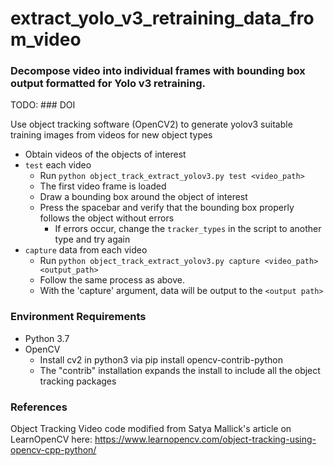 # extract_yolo_v3_retraining_data_from_video
### Decompose video into individual frames with bounding box output formatted for Yolo v3 retraining.
TODO: ### DOI

Use object tracking software (OpenCV2) to generate yolov3 suitable training images from videos for new object types

- Obtain videos of the objects of interest
- `test` each video
    - Run `python object_track_extract_yolov3.py test <video_path>`
    - The first video frame is loaded
    - Draw a bounding box around the object of interest
    - Press the spacebar and verify that the bounding box properly follows the object without errors
        - If errors occur, change the `tracker_types` in the script to another type and try again
- `capture` data from each video
    - Run `python object_track_extract_yolov3.py capture <video_path> <output_path>`
    - Follow the same process as above.
    - With the 'capture' argument, data will be output to the `<output path>`

### Environment Requirements
- Python 3.7
- OpenCV
    - Install cv2 in python3 via pip install opencv-contrib-python
    - The "contrib" installation expands the install to include all the object tracking packages

### References
Object Tracking Video code modified from Satya Mallick's article on LearnOpenCV here:
https://www.learnopencv.com/object-tracking-using-opencv-cpp-python/
